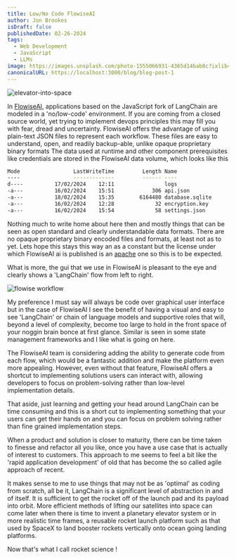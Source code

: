 ```yaml
---
title: Low/No Code FlowiseAI
author: Jon Brookes
isDraft: false
publishedDate: 02-26-2024
tags:
  - Web Development
  - JavaScript
  - LLMs
image: https://images.unsplash.com/photo-1555066931-4365d14bab8c?ixlib=rb-4.0.3&ixid=MnwxMjA3fDB8MHxwaG90by1wYWdlfHx8fGVufDB8fHx8&auto=format&fit=crop&w=1470&q=80
canonicalURL: https://localhost:3000/blog/blog-post-1
---
```


![elevator-into-space](/images/elevator01.webp)

In [FlowiseAI](https://flowiseai.com/), applications based on the JavaScript fork of LangChain are modeled in a 'no/low-code' environment. If you are coming from a closed source world, yet trying to implement devops principles this may fill you with fear, dread and uncertainty. FlowiseAI offers the advantage of using plain-text JSON files to represent each workflow. These files are easy to understand, open, and readily backup-able, unlike opaque proprietary binary formats
The data used at runtime and other component prerequisites like credentials are stored in the FlowiseAI data volume, which looks like this

```bash
Mode                 LastWriteTime         Length Name
----                 -------------         ------ ----
d----          17/02/2024    12:11                logs
-a---          16/02/2024    15:51            306 api.json
-a---          18/02/2024    15:35        6164480 database.sqlite
-a---          16/02/2024    12:28             32 encryption.key
-a---          16/02/2024    15:54             58 settings.json
```

Nothing much to write home about here then and mostly things that can be seen as open standard  and clearly understandable data formats. There are no opaque proprietary binary encoded files and formats, at least not as to yet. Lets hope this stays this way an as a constant but the license under which FlowiseAI ai is published is an [apache](https://github.com/FlowiseAI/Flowise/blob/main/LICENSE.md) one so this is to be expected.

What is more, the gui that we use in FlowiseAI is pleasant to the eye and clearly shows a 'LangChain' flow from left to right.

![flowise workflow](/images/flowise01.webp)

My preference I must say will always be code over graphical user interface but in the case of FlowiseAI I see the benefit of having a visual and easy to see 'LangChain' or chain of language models and supportive roles that will, beyond a level of complexity, become too large to hold in the front space of your noggin brain bonce at first glance. Similar is seen in some state management frameworks and I like what is going on here.

The FlowiseAI team is considering adding the ability to generate code from each flow, which would be a fantastic addition and make the platform even more appealing. However, even without that feature, FlowiseAI offers a shortcut to implementing solutions users can interact with, allowing developers to focus on problem-solving rather than low-level implementation details.

That aside, just learning and getting your head around LangChain can be time consuming and this is a short cut to implementing something that your users can get their hands on and you can focus on problem solving rather than fine grained implementation steps.

When a product and solution is closer to maturity, there can be time taken to finesse and refactor all you like, once you have a use case that is actually of interest to customers.
This approach to me seems to feel a bit like the 'rapid application development' of old that has become the so called agile approach of recent. 

It makes sense to me to use things that may not be as 'optimal' as coding from scratch, all be it, LangChain is a significant level of abstraction in and of itself. It is sufficient to get the rocket off of the launch pad and its payload into orbit. More efficient methods of lifting our satellites into space can come later when there is time to invent a planetary elevator system or in more realistic time frames, a reusable rocket launch platform such as that used by SpaceX to land booster rockets vertically onto ocean going landing platforms.

Now that's what I call rocket science !